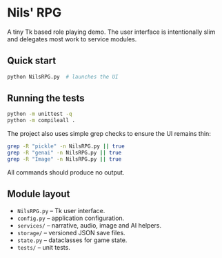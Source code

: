 # Nils' RPG

A tiny Tk based role playing demo.  The user interface is intentionally slim and
delegates most work to service modules.

## Quick start

```bash
python NilsRPG.py  # launches the UI
```

## Running the tests

```bash
python -m unittest -q
python -m compileall .
```

The project also uses simple grep checks to ensure the UI remains thin:

```bash
grep -R "pickle" -n NilsRPG.py || true
grep -R "genai" -n NilsRPG.py || true
grep -R "Image" -n NilsRPG.py || true
```

All commands should produce no output.

## Module layout

- `NilsRPG.py` – Tk user interface.
- `config.py` – application configuration.
- `services/` – narrative, audio, image and AI helpers.
- `storage/` – versioned JSON save files.
- `state.py` – dataclasses for game state.
- `tests/` – unit tests.
